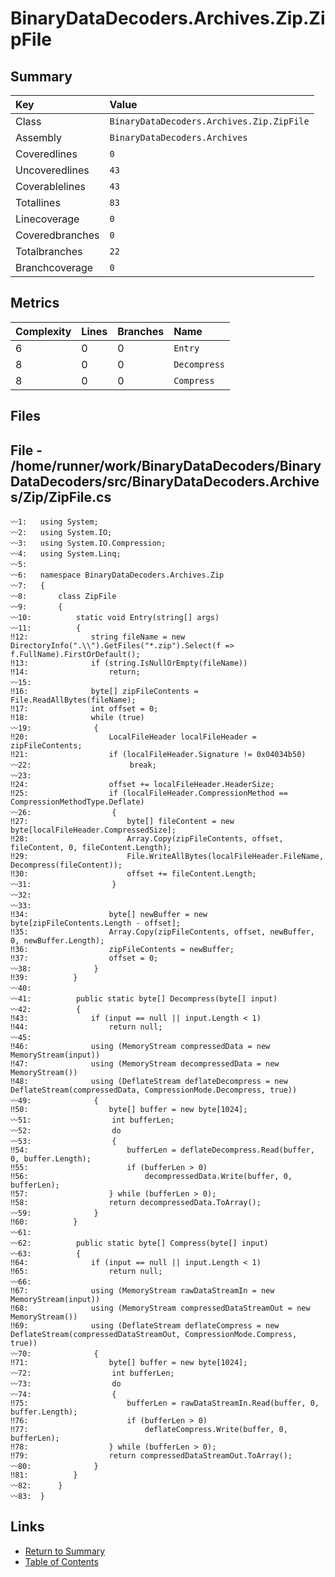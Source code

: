 ﻿# BinaryDataDecoders.Archives.Zip.ZipFile

## Summary

| Key             | Value                                     |
| :-------------- | :---------------------------------------- |
| Class           | `BinaryDataDecoders.Archives.Zip.ZipFile` |
| Assembly        | `BinaryDataDecoders.Archives`             |
| Coveredlines    | `0`                                       |
| Uncoveredlines  | `43`                                      |
| Coverablelines  | `43`                                      |
| Totallines      | `83`                                      |
| Linecoverage    | `0`                                       |
| Coveredbranches | `0`                                       |
| Totalbranches   | `22`                                      |
| Branchcoverage  | `0`                                       |

## Metrics

| Complexity | Lines | Branches | Name         |
| :--------- | :---- | :------- | :----------- |
| 6          | 0     | 0        | `Entry`      |
| 8          | 0     | 0        | `Decompress` |
| 8          | 0     | 0        | `Compress`   |

## Files

## File - /home/runner/work/BinaryDataDecoders/BinaryDataDecoders/src/BinaryDataDecoders.Archives/Zip/ZipFile.cs

```CSharp
〰1:   using System;
〰2:   using System.IO;
〰3:   using System.IO.Compression;
〰4:   using System.Linq;
〰5:   
〰6:   namespace BinaryDataDecoders.Archives.Zip
〰7:   {
〰8:       class ZipFile
〰9:       {
〰10:          static void Entry(string[] args)
〰11:          {
‼12:              string fileName = new DirectoryInfo(".\\").GetFiles("*.zip").Select(f => f.FullName).FirstOrDefault();
‼13:              if (string.IsNullOrEmpty(fileName))
‼14:                  return;
〰15:  
‼16:              byte[] zipFileContents = File.ReadAllBytes(fileName);
‼17:              int offset = 0;
‼18:              while (true)
〰19:              {
‼20:                  LocalFileHeader localFileHeader = zipFileContents;
‼21:                  if (localFileHeader.Signature != 0x04034b50)
〰22:                      break;
〰23:  
‼24:                  offset += localFileHeader.HeaderSize;
‼25:                  if (localFileHeader.CompressionMethod == CompressionMethodType.Deflate)
〰26:                  {
‼27:                      byte[] fileContent = new byte[localFileHeader.CompressedSize];
‼28:                      Array.Copy(zipFileContents, offset, fileContent, 0, fileContent.Length);
‼29:                      File.WriteAllBytes(localFileHeader.FileName, Decompress(fileContent));
‼30:                      offset += fileContent.Length;
〰31:                  }
〰32:  
〰33:  
‼34:                  byte[] newBuffer = new byte[zipFileContents.Length - offset];
‼35:                  Array.Copy(zipFileContents, offset, newBuffer, 0, newBuffer.Length);
‼36:                  zipFileContents = newBuffer;
‼37:                  offset = 0;
〰38:              }
‼39:          }
〰40:  
〰41:          public static byte[] Decompress(byte[] input)
〰42:          {
‼43:              if (input == null || input.Length < 1)
‼44:                  return null;
〰45:  
‼46:              using (MemoryStream compressedData = new MemoryStream(input))
‼47:              using (MemoryStream decompressedData = new MemoryStream())
‼48:              using (DeflateStream deflateDecompress = new DeflateStream(compressedData, CompressionMode.Decompress, true))
〰49:              {
‼50:                  byte[] buffer = new byte[1024];
〰51:                  int bufferLen;
〰52:                  do
〰53:                  {
‼54:                      bufferLen = deflateDecompress.Read(buffer, 0, buffer.Length);
‼55:                      if (bufferLen > 0)
‼56:                          decompressedData.Write(buffer, 0, bufferLen);
‼57:                  } while (bufferLen > 0);
‼58:                  return decompressedData.ToArray();
〰59:              }
‼60:          }
〰61:  
〰62:          public static byte[] Compress(byte[] input)
〰63:          {
‼64:              if (input == null || input.Length < 1)
‼65:                  return null;
〰66:  
‼67:              using (MemoryStream rawDataStreamIn = new MemoryStream(input))
‼68:              using (MemoryStream compressedDataStreamOut = new MemoryStream())
‼69:              using (DeflateStream deflateCompress = new DeflateStream(compressedDataStreamOut, CompressionMode.Compress, true))
〰70:              {
‼71:                  byte[] buffer = new byte[1024];
〰72:                  int bufferLen;
〰73:                  do
〰74:                  {
‼75:                      bufferLen = rawDataStreamIn.Read(buffer, 0, buffer.Length);
‼76:                      if (bufferLen > 0)
‼77:                          deflateCompress.Write(buffer, 0, bufferLen);
‼78:                  } while (bufferLen > 0);
‼79:                  return compressedDataStreamOut.ToArray();
〰80:              }
‼81:          }
〰82:      }
〰83:  }
```

## Links

* [Return to Summary](Summary.md)
* [Table of Contents](../TOC.md)

